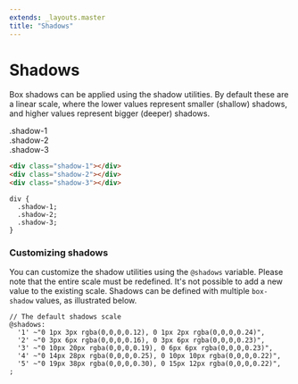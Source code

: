 ```yaml
---
extends: _layouts.master
title: "Shadows"
---
```


# Shadows

Box shadows can be applied using the shadow utilities. By default these are a linear scale, where the lower values represent smaller (shallow) shadows, and higher values represent bigger (deeper) shadows.

<div class="flex text-sm my-6">
    <div class="mr-3 p-4 shadow-1">.shadow-1</div>
    <div class="mr-3 p-4 shadow-2">.shadow-2</div>
    <div class="p-4 shadow-3">.shadow-3</div>
</div>

```html
<div class="shadow-1"></div>
<div class="shadow-2"></div>
<div class="shadow-3"></div>
```

```less
div {
  .shadow-1;
  .shadow-2;
  .shadow-3;
}
```

### Customizing shadows

You can customize the shadow utilities using the `@shadows` variable. Please note that the entire scale must be redefined. It's not possible to add a new value to the existing scale. Shadows can be defined with multiple `box-shadow` values, as illustrated below.

```less
// The default shadows scale
@shadows:
  '1' ~"0 1px 3px rgba(0,0,0,0.12), 0 1px 2px rgba(0,0,0,0.24)",
  '2' ~"0 3px 6px rgba(0,0,0,0.16), 0 3px 6px rgba(0,0,0,0.23)",
  '3' ~"0 10px 20px rgba(0,0,0,0.19), 0 6px 6px rgba(0,0,0,0.23)",
  '4' ~"0 14px 28px rgba(0,0,0,0.25), 0 10px 10px rgba(0,0,0,0.22)",
  '5' ~"0 19px 38px rgba(0,0,0,0.30), 0 15px 12px rgba(0,0,0,0.22)",
;
```
